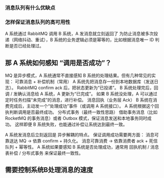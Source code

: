 



### 消息队列有什么优缺点

### 怎样保证消息队列的高可用性


A 系统通过 RabbitMQ 调用 B 系统，A 发消息就立刻返回了
为防止消息被多次投递（网络抖动、重试），B 系统的业务逻辑必须是幂等的，比如根据消息唯一 ID 判断是否已经处理过。


## 那 A 系统如何感知 “调用是否成功”？

MQ 是异步模式，A 系统通常不直接感知 B 系统的处理结果。但有几种常见的实现：
可靠消息 + 补偿机制（常用）
A 系统先把消息存一份到本地数据库（发送日志）。
RabbitMQ confirm ack 后，把状态更新为“已投递”。
B 系统处理完后，回调 / 发确认消息给 A 系统，A 更新为“已完成”。
如果 B 系统没处理，A 可以通过定时任务扫描“未完成”的消息，进行补偿。
消息回执（业务层 Ack）
B 系统在消费完成后，主动发一个“处理成功”事件（或调用 A 系统接口）。
A 系统根据这个回执判断调用是否最终成功。
分布式事务（最终一致性思路）
借助事务消息（比如 RocketMQ 的事务消息）或者 Outbox 模式，保证消息发送和本地事务同时成功。
这样即便 B 系统失败，也能通过补偿让系统达到最终一致。


A 系统发消息后立刻返回是 异步解耦的特点。
保证调用成功需要两方面：
消息可靠送达 MQ → 依靠 confirm + 持久化。
消息可靠消费 → 依靠消费者 ack + 死信队列 + 幂等性。
A 系统如果要感知 B 系统是否处理成功，通常用 回执机制 / 消息表补偿 / 分布式事务 来保证最终一致性。



## 需要控制系统B处理消息的速度